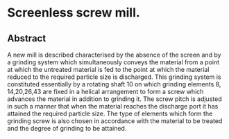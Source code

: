 # Screenless screw mill.

## Abstract
A new mill is described characterised by the absence of the screen and by a grinding system which simultaneously conveys the material from a point at which the untreated material is fed to the point at which the material reduced to the required particle size is discharged. This grinding system is constituted essentially by a rotating shaft 10 on which grinding elements 8, 14,20,26,43 are fixed in a helical arrangement to form a screw which advances the material in addition to grinding it. The screw pitch is adjusted in such a manner that when the material reaches the discharge port it has attained the required particle size. The type of elements which form the grinding screw is also chosen in accordance with the material to be treated and the degree of grinding to be attained.